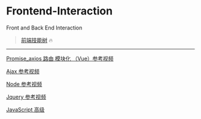 # Frontend-Interaction

Front and Back End Interaction 


> [前端技能树](https://roadmap.sh/frontend)  :fire:


---

[Promise_axios  路由  模块化 （Vue）参考视频](https://www.bilibili.com/video/BV1KJ411U7ML?p=74)


[Ajax 参考视频](https://www.bilibili.com/video/BV1ji4y1876Y?from=search&seid=5236133256298285805)


[Node 参考视频](https://www.bilibili.com/video/BV1UE411H71P?from=search&seid=1518045146084371515)

[Jquery 参考视频](https://www.bilibili.com/video/BV1oT4y1u7FS?p=1)


[JavaScript  高级](https://www.bilibili.com/video/BV1X7411n72U?p=1)



